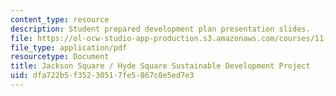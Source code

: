 ```yaml
---
content_type: resource
description: Student prepared development plan presentation slides.
file: https://ol-ocw-studio-app-production.s3.amazonaws.com/courses/11-947-sustainable-economic-development-spring-2004/dfa722b5f35230517fe5867c0e5ed7e3_jp_phase1.pdf
file_type: application/pdf
resourcetype: Document
title: Jackson Square / Hyde Square Sustainable Development Project
uid: dfa722b5-f352-3051-7fe5-867c0e5ed7e3
---
```

